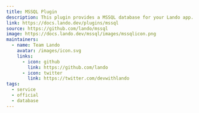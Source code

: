 ```yaml
---
title: MSSQL Plugin
description: This plugin provides a MSSQL database for your Lando app.
link: https://docs.lando.dev/plugins/mssql
source: https://github.com/lando/mssql
image: https://docs.lando.dev/mssql/images/mssqlicon.png
maintainers:
  - name: Team Lando
    avatar: /images/icon.svg
    links:
      - icon: github
        link: https://github.com/lando
      - icon: twitter
        link: https://twitter.com/devwithlando
tags:
  - service
  - official
  - database
---
```


